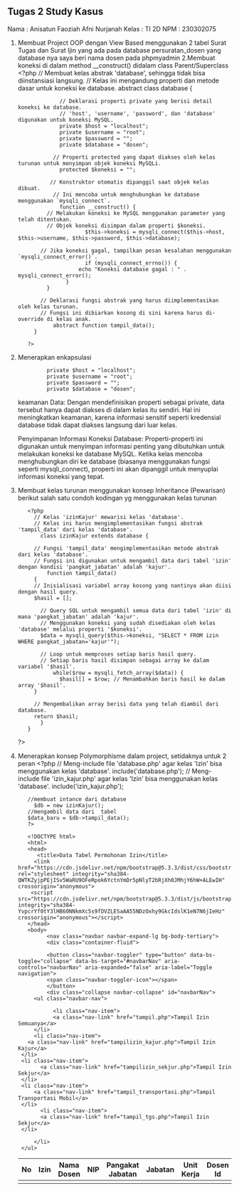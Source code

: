 ## Tugas 2 Study Kasus

Nama  : Anisatun Faoziah Afni Nurjanah
Kelas : TI 2D
NPM   : 230302075

1. Membuat Project OOP dengan View Based menggunakan 2 tabel Surat Tugas dan Surat Ijin yang ada pada database persuratan_dosen yang database nya
   saya beri nama dosen pada phpmyadmin
2.Membuat koneksi di dalam method __construct() didalam class Parent/Superclass
                  <?php
                      // Membuat kelas abstrak 'database', sehingga tidak bisa diinstansiasi langsung.
                      // Kelas ini mengandung properti dan metode dasar untuk koneksi ke database.
                     abstract class database {
 
                    // Deklarasi properti private yang berisi detail koneksi ke database.
                    // 'host', 'username', 'password', dan 'database' digunakan untuk koneksi MySQL.
                    private $host = "localhost";
                    private $username = "root";
                    private $password = "";
                    private $database = "dosen";

                  // Properti protected yang dapat diakses oleh kelas turunan untuk menyimpan objek koneksi MySQLi.
                    protected $koneksi = "";

                 // Konstruktor otomatis dipanggil saat objek kelas dibuat.
                  // Ini mencoba untuk menghubungkan ke database menggunakan `mysqli_connect`.
                    function __construct() {
                // Melakukan koneksi ke MySQL menggunakan parameter yang telah ditentukan.
                // Objek koneksi disimpan dalam properti $koneksi.
                            $this->koneksi = mysqli_connect($this->host, $this->username, $this->password, $this->database);

              // Jika koneksi gagal, tampilkan pesan kesalahan menggunakan `mysqli_connect_error()`.
                            if (mysqli_connect_errno()) {
                          echo "Koneksi database gagal : " . mysqli_connect_error();
                      }
                }

              // Deklarasi fungsi abstrak yang harus diimplementasikan oleh kelas turunan.
              // Fungsi ini dibiarkan kosong di sini karena harus di-override di kelas anak.
                  abstract function tampil_data();
            }

          ?>
3. Menerapkan enkapsulasi

                private $host = "localhost";
                private $username = "root";
                private $password = "";
                private $database = "dosen";
   keamanan Data: Dengan mendefinisikan properti sebagai private, data tersebut hanya dapat diakses di dalam kelas itu sendiri.
   Hal ini meningkatkan keamanan, karena informasi sensitif seperti kredensial database tidak dapat diakses langsung dari luar kelas.

      Penyimpanan Informasi Koneksi Database: Properti-properti ini digunakan untuk menyimpan informasi penting yang dibutuhkan 
  untuk melakukan koneksi ke database MySQL. 
  Ketika kelas mencoba menghubungkan diri ke database (biasanya menggunakan fungsi seperti mysqli_connect), 
  properti ini akan dipanggil untuk menyuplai informasi koneksi yang tepat.

4. Membuat kelas turunan menggunakan konsep Inheritance (Pewarisan)
   berikut salah satu condoh kodingan yg menggunakan kelas turunan
   
          <?php
            // Kelas 'izinKajur' mewarisi kelas 'database'.
            // Kelas ini harus mengimplementasikan fungsi abstrak 'tampil_data' dari kelas 'database'.
              class izinKajur extends database {

            // Fungsi 'tampil_data' mengimplementasikan metode abstrak dari kelas 'database'.
            // Fungsi ini digunakan untuk mengambil data dari tabel 'izin' dengan kondisi 'pangkat_jabatan' adalah 'kajur'.
                function tampil_data()
            {
            // Inisialisasi variabel array kosong yang nantinya akan diisi dengan hasil query.
            $hasil = []; 
        
              // Query SQL untuk mengambil semua data dari tabel 'izin' di mana 'pangkat_jabatan' adalah 'kajur'.
              // Menggunakan koneksi yang sudah disediakan oleh kelas 'database' melalui properti '$koneksi'.
              $data = mysqli_query($this->koneksi, "SELECT * FROM izin WHERE pangkat_jabatan='kajur'");
        
              // Loop untuk memproses setiap baris hasil query.
              // Setiap baris hasil disimpan sebagai array ke dalam variabel '$hasil'.
                  while($row = mysqli_fetch_array($data)) {
                    $hasil[] = $row; // Menambahkan baris hasil ke dalam array '$hasil'.
            }

            // Mengembalikan array berisi data yang telah diambil dari database.
            return $hasil;
              } 
          }
      ?>


5. Menerapkan konsep Polymorphisme dalam project, setidaknya untuk 2 peran
           <?php 
            // Meng-include file 'database.php' agar kelas 'Izin' bisa menggunakan kelas 'database'.
            include('database.php');
            // Meng-include file 'izin_kajur.php' agar kelas 'Izin' bisa menggunakan kelas 'database'.
            include('izin_kajur.php');

          //membuat intance dari database
            $db = new izinKajur();
          //mengambil data dari  tabel
          $data_baru = $db->tampil_data();
          ?>

          <!DOCTYPE html>
          <html>
          <head>
	         <title>Data Tabel Permohonan Izin</title>
	        <link href="https://cdn.jsdelivr.net/npm/bootstrap@5.3.3/dist/css/bootstrap.min.css" rel="stylesheet" integrity="sha384-QWTKZyjpPEjISv5WaRU9OFeRpok6YctnYmDr5pNlyT2bRjXh0JMhjY6hW+ALEwIH" crossorigin="anonymous">
           <script src="https://cdn.jsdelivr.net/npm/bootstrap@5.3.3/dist/js/bootstrap.bundle.min.js" integrity="sha384-YvpcrYf0tY3lHB60NNkmXc5s9fDVZLESaAA55NDzOxhy9GkcIdslK1eN7N6jIeHz" crossorigin="anonymous"></script>
          </head>
          <body>
                <nav class="navbar navbar-expand-lg bg-body-tertiary">
                <div class="container-fluid">
    
                <button class="navbar-toggler" type="button" data-bs-toggle="collapse" data-bs-target="#navbarNav" aria-controls="navbarNav" aria-expanded="false" aria-label="Toggle navigation">
                <span class="navbar-toggler-icon"></span>
                </button>
                <div class="collapse navbar-collapse" id="navbarNav">
            <ul class="navbar-nav">
        
                  <li class="nav-item">
                  <a class="nav-link" href="tampil.php">Tampil Izin Semuanya</a>
            </li>
            <li class="nav-item">
          <a class="nav-link" href="tampilizin_kajur.php">Tampil Izin Kajur</a>
        </li>
        <li class="nav-item">
              <a class="nav-link" href="tampilizin_sekjur.php">Tampil Izin Sekjur</a>
        </li>
        <li class="nav-item">
            <a class="nav-link" href="tampil_transportasi.php">Tampil Transportasi Mobil</a>
        </li>
              <li class="nav-item">
              <a class="nav-link" href="tampil_tgs.php">Tampil Izin Sekjur</a>
        </li>
      
            </li>
        </ul>
      </div>
      </div>
    </nav>
          <div class="container">
        	<div class="row">
	        <table class="table">
              <thead>
                      <tr>
		                    	<th>No</th>
		                      <th>Izin</th>
			                    <th>Nama Dosen</th>
		                    	<th>NIP</th>
		                    	<th>Pangakat Jabatan</th>
		                    	<th>Jabatan</th>
		                    	<th>Unit Kerja</th>
	                    		<th>Dosen Id</th>
                      </tr>
              </thead>
          		<?php 
	          	$no = 1;
		          foreach($data_baru as $row){
		        	?>
              <tbody>
                <tr>
			            	<td><?php echo $no++; ?></td>
			            	<td><?php echo $row['izin_id']; ?></td>
				            <td><?php echo $row['nama_dsn']; ?></td>
				            <td><?php echo $row['nip']; ?></td>
				            <td><?php echo $row['pangkat_jabatan']; ?></td>
			            	<td><?php echo $row['jabatan']; ?></td>
			            	<td><?php echo $row['unit_kerja']; ?></td>
		            		<td><?php echo $row['dosen_id']; ?></td>
                  </tr>
	          <?php 
		          }
	        	?>
          </tbody>
          </table>
    	    </div>
          </body>
          </html>



   
